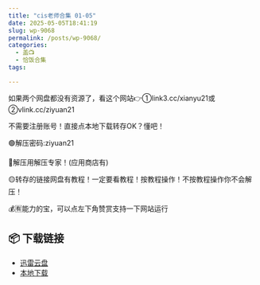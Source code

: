 ```yaml
---
title: "cis老师合集 01-05"
date: 2025-05-05T18:41:19
slug: wp-9068
permalink: /posts/wp-9068/
categories:
  - 盖📺
  - 恰饭合集
tags:

---
```


如果两个网盘都没有资源了，看这个网站👉①link3.cc/xianyu21或②vlink.cc/ziyuan21

不需要注册账号！直接点本地下载转存OK？懂吧！

🟢解压密码:ziyuan21

🔵解压用解压专家！(应用商店有)

🟡转存的链接网盘有教程！一定要看教程！按教程操作！不按教程操作你不会解压！

💰🈶能力的宝，可以点左下角赞赏支持一下网站运行

## 📦 下载链接
- [迅雷云盘](https://blziyuan21.com/pay-download/9068?key=f9326f8b26&down_id=0)
- [本地下载](https://blziyuan21.com/pay-download/9068?key=f9326f8b26&down_id=1)

